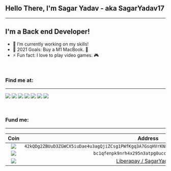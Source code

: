 ## Hello There, I'm Sagar Yadav - aka SagarYadav17

---

## I'm a Back end Developer!

- 🔭 I’m currently working on my skills!
- 🥅 2021 Goals: Buy a M1 MacBook. 🍎
- ⚡ Fun fact: I love to play video games. 🎮

<br />

### Find me at:

---

[<img src="https://img.shields.io/badge/Hashnode-2962FF?style=for-the-badge&logo=hashnode&logoColor=white" />][hashnode]
[<img src="https://img.shields.io/badge/Microsoft_Outlook-0078D4?style=for-the-badge&logo=microsoft-outlook&logoColor=white" />][outlook]
[<img src="https://img.shields.io/badge/ProtonMail-8B89CC?style=for-the-badge&logo=protonmail&logoColor=white" />][protonmail]
[<img src="https://img.shields.io/badge/Twitter-1DA1F2?style=for-the-badge&logo=twitter&logoColor=white" />][twitter]
[<img src="https://img.shields.io/badge/LinkedIn-0077B5?style=for-the-badge&logo=linkedin&logoColor=white" />][linkedin]
[<img src="https://img.shields.io/badge/Reddit-FF4500?style=for-the-badge&logo=reddit&logoColor=white" />][reddit]
[<img src="https://img.shields.io/badge/GitLab-330F63?style=for-the-badge&logo=gitlab&logoColor=white" />][gitlab]

<br />

### Fund me:

---

|                                                            Coin                                                             |                                              Address                                              |
| :-------------------------------------------------------------------------------------------------------------------------: | :-----------------------------------------------------------------------------------------------: |
|          <img src="https://img.shields.io/badge/monero-FF6600?style=for-the-badge&logo=monero&logoColor=white" />           | `42kQDg2ZBUuD3ZGWCX5iuDae4u3agQjiZCsg1PWfKgq3A7GsqHVrKNE4Yki76D9ZnyD5ejuENzhLuZb15iBgnhkwJPPDird` |
|          <img src="https://img.shields.io/badge/Bitcoin-000000?style=for-the-badge&logo=bitcoin&logoColor=white"/>          |                           `bc1qfenpk9nrh4x295n3atpg0uccggwxwhnuvqclr2`                            |
| [<img src="https://img.shields.io/badge/Liberapay-F6C915?style=for-the-badge&logo=liberapay&logoColor=black" />][liberapay] |                               [Liberapay / SagarYadav17][liberapay]                               |

<br />

[hashnode]: https://sagaryadav17.hashnode.dev/
[outlook]: mailto:sagaryadav17@outlook.com
[protonmail]: mailto:yadavsagar17@protonmail.com
[twitter]: https://twitter.com/deadwaist
[linkedin]: https://linkedin.com/in/sagaryadav17
[reddit]: https://www.reddit.com/user/deadwaist
[gitlab]: https://gitlab.com/sagaryadav17
[liberapay]: https://liberapay.com/sagaryadav17
